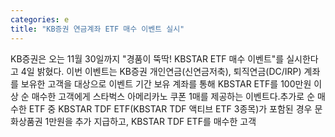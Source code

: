```yaml
---
categories: e
title: "KB증권 연금계좌 ETF 매수 이벤트 실시"
---
```

KB증권은 오는 11월 30일까지 "경품이 뚝딱! KBSTAR ETF 매수 이벤트"를 실시한다고 4일 밝혔다. 이번 이벤트는 KB증권 개인연금(신연금저축), 퇴직연금(DC/IRP) 계좌를 보유한 고객을 대상으로 이벤트 기간 보유 계좌를 통해 KBSTAR ETF를 100만원 이상 순 매수한 고객에게 스타벅스 아메리카노 쿠폰 1매를 제공하는 이벤트다.추가로 순 매수한 ETF 중 KBSTAR TDF ETF(KBSTAR TDF 액티브 ETF 3종목)가 포함된 경우 문화상품권 1만원을 추가 지급하고, KBSTAR TDF ETF를 매수한 고객